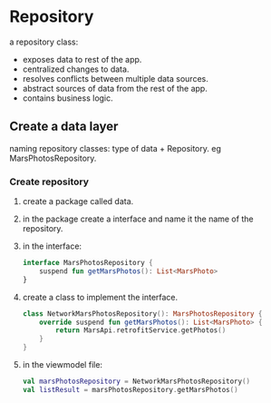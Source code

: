 # **Repository**

a repository class:

* exposes data to rest of the app.
* centralized changes to data.
* resolves conflicts between multiple data sources.
* abstract sources of data from the rest of the app.
* contains business logic.

## Create a data layer

naming repository classes: type of data + Repository.
eg MarsPhotosRepository.

### Create repository

1. create a package called data.
2. in the package create a interface and name it the name of the repository.
3. in the interface:

    ```kotlin
    interface MarsPhotosRepository {
        suspend fun getMarsPhotos(): List<MarsPhoto>
    }

    ```

4. create a class to implement the interface.

    ```kotlin
    class NetworkMarsPhotosRepository(): MarsPhotosRepository {
        override suspend fun getMarsPhotos(): List<MarsPhoto> {
            return MarsApi.retrofitService.getPhotos()
        }
    }
    ```

5. in the viewmodel file:

    ```kotlin
    val marsPhotosRepository = NetworkMarsPhotosRepository()
    val listResult = marsPhotosRepository.getMarsPhotos()
    ```
